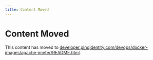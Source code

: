 ```yaml
---
title: Content Moved
---
```

# Content Moved

This content has moved to [developer.pingidentity.com/devops/docker-images/apache-jmeter/README.html](https://developer.pingidentity.com/devops/docker-images/apache-jmeter/README.html).
